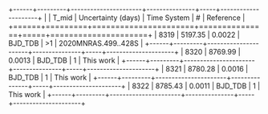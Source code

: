 +------+---------+----------------------+---------------+-----+---------------------+
|      |   T_mid |   Uncertainty (days) | Time System   | #   | Reference           |
+======+=========+======================+===============+=====+=====================+
| 8319 | 5197.35 |               0.0022 | BJD_TDB       | >1  | 2020MNRAS.499..428S |
+------+---------+----------------------+---------------+-----+---------------------+
| 8320 | 8769.99 |               0.0013 | BJD_TDB       | 1   | This work           |
+------+---------+----------------------+---------------+-----+---------------------+
| 8321 | 8780.28 |               0.0016 | BJD_TDB       | 1   | This work           |
+------+---------+----------------------+---------------+-----+---------------------+
| 8322 | 8785.43 |               0.0011 | BJD_TDB       | 1   | This work           |
+------+---------+----------------------+---------------+-----+---------------------+